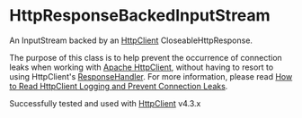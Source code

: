 # HttpResponseBackedInputStream
An InputStream backed by an <a href="https://hc.apache.org/">HttpClient</a> CloseableHttpResponse. 

The purpose of this class is to help prevent the occurrence of connection leaks when working with <a href="https://hc.apache.org/">Apache HttpClient</a>, without having to resort to using HttpClient's <a href="https://hc.apache.org/httpcomponents-client-ga/httpclient/apidocs/org/apache/http/client/ResponseHandler.html">ResponseHandler</a>. For more information, please read <a href="http://blog.michaelscepaniak.com/how-to-read-httpclient-logging-and-prevent-connection-leaks">How to Read HttpClient Logging and Prevent Connection Leaks</a>.

Successfully tested and used with <a href="https://hc.apache.org/">HttpClient</a> v4.3.x
